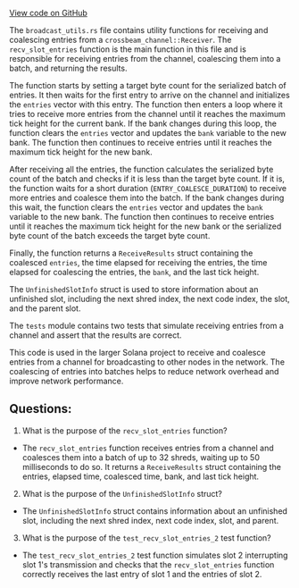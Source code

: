 
[View code on GitHub](https://github.com/solana-labs/solana/blob/master/core/src/broadcast_stage/broadcast_utils.rs)

The `broadcast_utils.rs` file contains utility functions for receiving and coalescing entries from a `crossbeam_channel::Receiver`. The `recv_slot_entries` function is the main function in this file and is responsible for receiving entries from the channel, coalescing them into a batch, and returning the results.

The function starts by setting a target byte count for the serialized batch of entries. It then waits for the first entry to arrive on the channel and initializes the `entries` vector with this entry. The function then enters a loop where it tries to receive more entries from the channel until it reaches the maximum tick height for the current bank. If the bank changes during this loop, the function clears the `entries` vector and updates the `bank` variable to the new bank. The function then continues to receive entries until it reaches the maximum tick height for the new bank.

After receiving all the entries, the function calculates the serialized byte count of the batch and checks if it is less than the target byte count. If it is, the function waits for a short duration (`ENTRY_COALESCE_DURATION`) to receive more entries and coalesce them into the batch. If the bank changes during this wait, the function clears the `entries` vector and updates the `bank` variable to the new bank. The function then continues to receive entries until it reaches the maximum tick height for the new bank or the serialized byte count of the batch exceeds the target byte count.

Finally, the function returns a `ReceiveResults` struct containing the coalesced `entries`, the time elapsed for receiving the entries, the time elapsed for coalescing the entries, the `bank`, and the last tick height.

The `UnfinishedSlotInfo` struct is used to store information about an unfinished slot, including the next shred index, the next code index, the slot, and the parent slot.

The `tests` module contains two tests that simulate receiving entries from a channel and assert that the results are correct.

This code is used in the larger Solana project to receive and coalesce entries from a channel for broadcasting to other nodes in the network. The coalescing of entries into batches helps to reduce network overhead and improve network performance.
## Questions: 
 1. What is the purpose of the `recv_slot_entries` function?
- The `recv_slot_entries` function receives entries from a channel and coalesces them into a batch of up to 32 shreds, waiting up to 50 milliseconds to do so. It returns a `ReceiveResults` struct containing the entries, elapsed time, coalesced time, bank, and last tick height.

2. What is the purpose of the `UnfinishedSlotInfo` struct?
- The `UnfinishedSlotInfo` struct contains information about an unfinished slot, including the next shred index, next code index, slot, and parent.

3. What is the purpose of the `test_recv_slot_entries_2` test function?
- The `test_recv_slot_entries_2` test function simulates slot 2 interrupting slot 1's transmission and checks that the `recv_slot_entries` function correctly receives the last entry of slot 1 and the entries of slot 2.